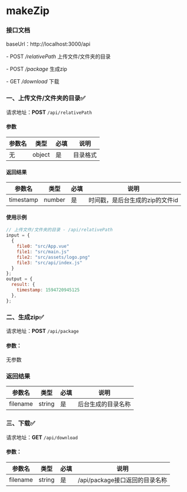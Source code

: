 # makeZip

### 接口文档

baseUrl：http://localhost:3000/api

\- POST  */relativePath* 上传文件/文件夹的目录

\- POST  */package* 生成zip

\- GET  */download* 下载

### 一、上传文件/文件夹的目录✅

请求地址：**POST** `/api/relativePath`

#### 参数

| 参数名 | 类型   | 必填 | 说明     |
| ------ | ------ | ---- | -------- |
| 无     | object | 是   | 目录格式 |

#### 返回结果

| 参数名    | 类型   | 必填 | 说明                            |
| --------- | ------ | ---- | ------------------------------- |
| timestamp | number | 是   | 时间戳，是后台生成的zip的文件id |

#### 使用示例

```javascript
// 上传文件/文件夹的目录 - /api/relativePath
input = {
  {
    file0: "src/App.vue"
    file1: "src/main.js"
    file2: "src/assets/logo.png"
    file3: "src/api/index.js"
  }
};
output = {
  result: {
    timestamp: 1594720945125
  },
};
```

### 二、生成zip✅

请求地址：**POST** `/api/package`

#### 参数：

无参数

### 返回结果

| 参数名   | 类型   | 必填 | 说明               |
| -------- | ------ | ---- | ------------------ |
| filename | string | 是   | 后台生成的目录名称 |

### 三、下载✅

请求地址：**GET** `/api/download`

#### 参数：

| 参数名   | 类型   | 必填 | 说明                           |
| -------- | ------ | ---- | ------------------------------ |
| filename | string | 是   | /api/package接口返回的目录名称 |

